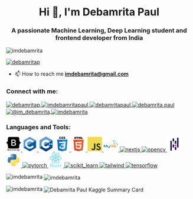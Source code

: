<h1 align="center">Hi 👋, I'm Debamrita Paul</h1>
<h3 align="center">A passionate Machine Learning, Deep Learning student and frontend developer from India</h3>

<p align="left"><img src="https://komarev.com/ghpvc/?username=imdebamrita&label=Profile%20views&color=0e75b6&style=flat" alt="imdebamrita" /></p>

<p align="left">
    <a href="https://twitter.com/debamritap" target="blank"><img src="https://img.shields.io/twitter/follow/debamritap?logo=twitter&style=for-the-badge" alt="debamritap" /></a>
</p>

- 📫 How to reach me **imdebamrita@gmail.com**

<h3 align="left">Connect with me:</h3>
<p align="left">
    <a href="https://twitter.com/debamritap" target="blank">
        <img align="center" src="https://raw.githubusercontent.com/rahuldkjain/github-profile-readme-generator/master/src/images/icons/Social/twitter.svg" alt="debamritap" height="30" width="40" />
    </a>
    <a href="https://linkedin.com/in/imdebamritapaul" target="blank">
        <img align="center" src="https://raw.githubusercontent.com/rahuldkjain/github-profile-readme-generator/master/src/images/icons/Social/linked-in-alt.svg" alt="imdebamritapaul" height="30" width="40" />
    </a>
    <a href="https://kaggle.com/debamritapaul" target="blank">
        <img align="center" src="https://raw.githubusercontent.com/rahuldkjain/github-profile-readme-generator/master/src/images/icons/Social/kaggle.svg" alt="debamritapaul" height="30" width="40" />
    </a>
    <a href="https://www.youtube.com/c/debamrita paul" target="blank">
        <img align="center" src="https://raw.githubusercontent.com/rahuldkjain/github-profile-readme-generator/master/src/images/icons/Social/youtube.svg" alt="debamrita paul" height="30" width="40" />
    </a>
    <a href="https://www.hackerrank.com/@im_debamrita" target="blank">
        <img align="center" src="https://raw.githubusercontent.com/rahuldkjain/github-profile-readme-generator/master/src/images/icons/Social/hackerrank.svg" alt="@im_debamrita" height="30" width="40" />
    </a>
    <a href="https://www.leetcode.com/imdebamrita" target="blank">
        <img align="center" src="https://raw.githubusercontent.com/rahuldkjain/github-profile-readme-generator/master/src/images/icons/Social/leet-code.svg" alt="imdebamrita" height="30" width="40" />
    </a>
</p>

<h3 align="left">Languages and Tools:</h3>
<p align="left">
    <a href="https://getbootstrap.com" target="_blank" rel="noreferrer"> <img src="https://raw.githubusercontent.com/devicons/devicon/master/icons/bootstrap/bootstrap-plain-wordmark.svg" alt="bootstrap" width="40" height="40" /> </a>
    <a href="https://www.cprogramming.com/" target="_blank" rel="noreferrer"> <img src="https://raw.githubusercontent.com/devicons/devicon/master/icons/c/c-original.svg" alt="c" width="40" height="40" /> </a>
    <a href="https://www.w3schools.com/cpp/" target="_blank" rel="noreferrer"> <img src="https://raw.githubusercontent.com/devicons/devicon/master/icons/cplusplus/cplusplus-original.svg" alt="cplusplus" width="40" height="40" /> </a>
    <a href="https://www.w3schools.com/css/" target="_blank" rel="noreferrer"> <img src="https://raw.githubusercontent.com/devicons/devicon/master/icons/css3/css3-original-wordmark.svg" alt="css3" width="40" height="40" /> </a>
    <a href="https://www.w3.org/html/" target="_blank" rel="noreferrer"> <img src="https://raw.githubusercontent.com/devicons/devicon/master/icons/html5/html5-original-wordmark.svg" alt="html5" width="40" height="40" /> </a>
    <a href="https://developer.mozilla.org/en-US/docs/Web/JavaScript" target="_blank" rel="noreferrer">
        <img src="https://raw.githubusercontent.com/devicons/devicon/master/icons/javascript/javascript-original.svg" alt="javascript" width="40" height="40" />
    </a>
    <a href="https://www.mysql.com/" target="_blank" rel="noreferrer"> <img src="https://raw.githubusercontent.com/devicons/devicon/master/icons/mysql/mysql-original-wordmark.svg" alt="mysql" width="40" height="40" /> </a>
    <a href="https://nextjs.org/" target="_blank" rel="noreferrer"> <img src="https://cdn.worldvectorlogo.com/logos/nextjs-2.svg" alt="nextjs" width="40" height="40" /> </a>
    <a href="https://opencv.org/" target="_blank" rel="noreferrer"> <img src="https://www.vectorlogo.zone/logos/opencv/opencv-icon.svg" alt="opencv" width="40" height="40" /> </a>
    <a href="https://pandas.pydata.org/" target="_blank" rel="noreferrer">
        <img src="https://raw.githubusercontent.com/devicons/devicon/2ae2a900d2f041da66e950e4d48052658d850630/icons/pandas/pandas-original.svg" alt="pandas" width="40" height="40" />
    </a>
    <a href="https://www.python.org" target="_blank" rel="noreferrer"> <img src="https://raw.githubusercontent.com/devicons/devicon/master/icons/python/python-original.svg" alt="python" width="40" height="40" /> </a>
    <a href="https://pytorch.org/" target="_blank" rel="noreferrer"> <img src="https://www.vectorlogo.zone/logos/pytorch/pytorch-icon.svg" alt="pytorch" width="40" height="40" /> </a>
    <a href="https://reactjs.org/" target="_blank" rel="noreferrer"> <img src="https://raw.githubusercontent.com/devicons/devicon/master/icons/react/react-original-wordmark.svg" alt="react" width="40" height="40" /> </a>
    <a href="https://scikit-learn.org/" target="_blank" rel="noreferrer"> <img src="https://upload.wikimedia.org/wikipedia/commons/0/05/Scikit_learn_logo_small.svg" alt="scikit_learn" width="40" height="40" /> </a>
    <a href="https://tailwindcss.com/" target="_blank" rel="noreferrer"> <img src="https://www.vectorlogo.zone/logos/tailwindcss/tailwindcss-icon.svg" alt="tailwind" width="40" height="40" /> </a>
    <a href="https://www.tensorflow.org" target="_blank" rel="noreferrer"> <img src="https://www.vectorlogo.zone/logos/tensorflow/tensorflow-icon.svg" alt="tensorflow" width="40" height="40" /> </a>
</p>

<p><img align="left" src="https://github-readme-stats.vercel.app/api/top-langs?username=imdebamrita&show_icons=true&locale=en&layout=compact" alt="imdebamrita" /></p>

<p>&nbsp;<img align="center" src="https://github-readme-stats.vercel.app/api?username=imdebamrita&show_icons=true&locale=en" alt="imdebamrita" /></p>

<p><img align="left" src="https://github-readme-streak-stats.herokuapp.com/?user=imdebamrita&" alt="imdebamrita" /></p>
<p>&nbsp;<img align="center" src="https://kaggle-card.chienhsiang-hung.eu.org/api/svg?debamritapaul" alt="Debamrita Paul Kaggle Summary Card" /></p>
